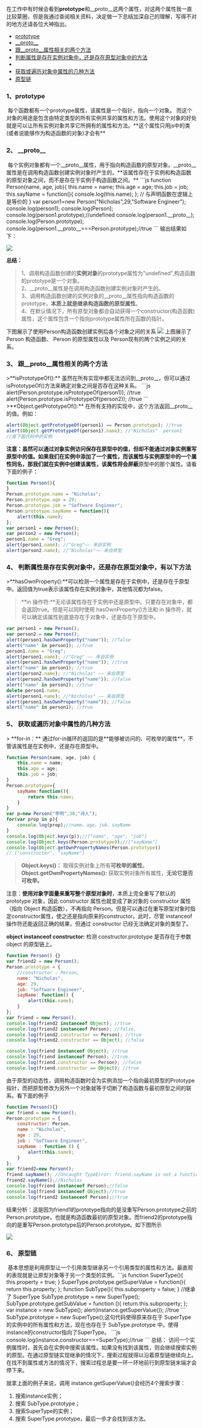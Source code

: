 ​		在工作中有时候会看到**prototype**和__proto__这两个属性，对这两个属性我一直比较蒙圈，但是我通过查阅相关资料，决定做一下总结加深自己的理解，写得不对的地方还请各位大神指出。

<ul>
    <li>
        <a href="#a1">prototype</a>
    </li>
    <li>
        <a href="#a2">__proto__</a>
    </li>
    <li>
        <a href="#a3">跟__proto__属性相关的两个方法</a>
    </li>
    <li>
        <a href="#a4">判断属性是存在实例对象中，还是存在原型对象中的方法</a>
    <li>
    <li>
        <a href="#a5">获取或遍历对象中属性的几种方法</a>
    </li>
    <li><a href="#a6">原型链</a></li>
</ul>

<h3><span id="a1">1、prototype</span></h3>
​		每个函数都有一个prototype属性，该属性是一个指针，指向一个对象。 而这个对象的用途是包含由特定类型的所有实例共享的属性和方法。使用这个对象的好处就是可以让所有实例对象共享它所拥有的属性和方法。**这个属性只用js中的类(或者说能够作为构造函数的对象)才会有**

<h3><span id="a2">2、 __proto__</span></h3>
​		每个实例对象都有一个__proto__属性，用于指向构造函数的原型对象。__proto__属性是在调用构造函数创建实例对象时产生的。**该属性存在于实例和构造函数的原型对象之间，而不是存在于实例于构造函数之间。**
```js            
function Person(name, age, job){    
    this.name = name;
    this.age = age;
    this.job = job;
    this.sayName = function(){
        console.log(this.name);
    }; // 与声明函数在逻辑上是等价的
}
var person1=new Person("Nicholas",29,"Software Engineer");
console.log(person1);
console.log(Person);
console.log(person1.prototype);//undefined
console.log(person1.__proto__);
console.log(Person.prototype);
console.log(person1.__proto__===Person.prototype);//true
```
输出结果如下：

![](https://user-gold-cdn.xitu.io/2019/4/6/169f1de8bb834e7f?w=1918&h=348&f=png&s=66345)

**总结：**
>1、调用构造函数创建的**实例对象**的prototype属性为"undefined",构造函数的prototype是一个对象。   
>2、__proto__属性是在调用构造函数创建实例对象时产生的。     
>3、调用构造函数创建的实例对象的__proto__属性指向构造函数的prototype，**本质上就是继承构造函数的原型属性**。  
>4、在默认情况下，所有原型对象都会自动获得一个constructor(构造函数)属性，这个属性包含一个指向prototype属性所在函数的指针。

下图展示了使用Person构造函数创建实例后各个对象之间的关系
![](https://user-gold-cdn.xitu.io/2019/1/18/1685e7139ef652db?w=987&h=423&f=png&s=53240)
上图展示了 Person 构造函数、 Person 的原型属性以及 Person现有的两个实例之间的关系。

<h3><span id="a3">3、 跟__proto__属性相关的两个方法</span></h3>
>**isPrototypeOf():** 虽然在所有实现中都无法访问到__proto__，但可以通过 isPrototypeOf()方法来确定对象之间是否存在这种关系。
```js
alert(Person.prototype.isPrototypeOf(person1)); //true
alert(Person.prototype.isPrototypeOf(person2)); //true
```
>**Object.getPrototypeOf():** 在所有支持的实现中，这个方法返回__proto__的值。例如：

```js
alert(Object.getPrototypeOf(person1) == Person.prototype); //true
alert(Object.getPrototypeOf(person1).name); //"Nicholas"  person1
//是下面代码中的实例
```

**注意：**虽然可以通过对象实例访问保存在原型中的值，但却不能通过对象实例重写原型中的值。如果我们在实例中添加了一个属性，而该属性与实例原型中的一个属性同名，那我们就在实例中创建该属性，该属性将会**屏蔽**原型中的那个属性。请看下面的例子：      

```js
function Person(){
}
Person.prototype.name = "Nicholas";
Person.prototype.age = 29;
Person.prototype.job = "Software Engineer";
Person.prototype.sayName = function(){
    alert(this.name);
};
var person1 = new Person();
var person2 = new Person();
person1.name = "Greg";
alert(person1.name); //"Greg"—— 来自实例
alert(person2.name); //"Nicholas"—— 来自原型
```

<h3><span id="a4">4、 判断属性是存在实例对象中，还是存在原型对象中，有以下方法</span></h3>
>**hasOwnProperty():**可以检测一个属性是存在于实例中，还是存在于原型中。返回值为true表示该属性存在实例对象中，其他情况都为false。

>**in 操作符:**无论该属性存在于实例中还是原型中。只要存在对象中，都会返回true。但是可以同时使用 hasOwnProperty()方法和 in 操作符，就可以确定该属性到底是存在于对象中，还是存在于原型中。

```js
var person1 = new Person();
var person2 = new Person();
alert(person1.hasOwnProperty("name")); //false
alert("name" in person1); //true
person1.name = "Greg";
alert(person1.name); //"Greg" —— 来自实例
alert(person1.hasOwnProperty("name")); //true
alert("name" in person1); //true
alert(person2.name); //"Nicholas" —— 来自原型
alert(person2.hasOwnProperty("name")); //false
alert("name" in person2); //true
delete person1.name;
alert(person1.name); //"Nicholas" —— 来自原型
alert(person1.hasOwnProperty("name")); //false
alert("name" in person1); //true
```

<h3><span id="a5">5、 获取或遍历对象中属性的几种方法</span></h3>
> **for-in：** 通过for-in循环的返回的是**能够被访问的、可枚举的属性**，不管该属性是在实例中，还是存在原型中。

```js
function Person(name, age, job) {
    this.name = name;
    this.age = age;
    this.job = job;	
}
Person.prototype={
    sayName:function(){
        return this.name;
    }
}
var p=new Person("李明",30,"诗人");
for(var prop in p){
    console.log(prop);//name、age、job、sayName
}
console.log(Object.keys(p));//["name", "age", "job"]
console.log(Object.keys(Person.prototype));//["sayName"]
console.log(Object.getOwnPropertyNames(Person.prototype))
// ["constructor", "sayName"] 
```
> **Object.keys()：** 取得实例对象上所有**可枚举的属性**。
> **Object.getOwnPropertyNames():** 获取实例对象所有属性，**无论它是否可枚举。**

​		注意：**使用对象字面量来重写整个原型对象时**，本质上完全重写了默认的 prototype 对象，因此 constructor 属性也就变成了新对象的 constructor 属性（指向 Object 构造函数），不再指向 Person。但是可以通过在重写原型对象时指定constructor属性，使之还是指向原来的constructor。此时，尽管 instanceof
操作符还能返回正确的结果，但通过 constructor 已经无法确定对象的类型了。

**object instanceof constructor:** 检测 constructor.prototype 是否存在于参数 object 的原型链上。

```js
function Person() {}
var friend2 = new Person();
Person.prototype = {
    //constructor : Person,
    name: "Nicholas",
    age: 29,
    job: "Software Engineer",
    sayName: function() {
        alert(this.name);
    }
};
var friend = new Person();
console.log(friend2 instanceof Object); //true
console.log(friend2 instanceof Person); //false,
console.log(friend2.constructor == Person); //true
console.log(friend2.constructor == Object); //false

console.log(friend instanceof Object); //true
console.log(friend instanceof Person); //true
console.log(friend.constructor == Person); //false
console.log(friend.constructor == Object); //true
```

​		由于原型的动态性，调用构造函数时会为实例添加一个指向最初原型的Prototype指针，而把原型修改为另外一个对象就等于切断了构造函数与最初原型之间的联系。看下面的例子         

```js
function Person(){}
var friend = new Person();
Person.prototype = {
    constructor: Person,
    name : "Nicholas",
    age : 29,
    job : "Software Engineer",
    sayName : function () {
        alert(this.name);
    }
};
var friend2=new Person();
friend.sayName(); //Uncaught TypeError: friend.sayName is not a function 
friend2.sayName();//Nicholas
console.log(friend instanceof Person);//false
console.log(friend instanceof Object);//true
console.log(friend2 instanceof Person);//true
```
​		结果分析：这是因为friend1的prototype指向的是没重写Person.prototype之前的Person.prototype，也就是构造函数最初的原型对象。而friend2的prototype指向的是重写Person.prototype后的Person.prototype。如下图所示

![](https://user-gold-cdn.xitu.io/2019/1/18/1685f0eaf93e9a82?w=1034&h=808&f=png&s=100941)

<h3><span id="a6">6、 原型链</span></h3>
​		基本思想是利用原型让一个引用类型继承另一个引用类型的属性和方法。最直观的表现就是让原型对象等于另一个类型的实例。
​         
```js
function SuperType(){
    this.property = true;
}
SuperType.prototype.getSuperValue = function(){
    return this.property;
};
function SubType(){
    this.subproperty = false;
}
//继承了 SuperType
SubType.prototype = new SuperType();
SubType.prototype.getSubValue = function (){
    return this.subproperty;
};
var instance = new SubType();
alert(instance.getSuperValue()); //true
```
SubType.prototype = new SuperType();这句代码使得原来存在于 SuperType 的实例中的所有属性和方法，现在也存在于 SubType.prototype 中。使得instance的constructor指向了SuperType。
```js
console.log(instance.constructor===SuperType);//true
```
总结：
访问一个实例属性时，首先会在实例中搜索该属性。如果没有找到该属性，则会继续搜索实例的原型。在通过原型链实现继承的情况下，搜索过程就得以沿着原型链继续向上。在找不到属性或方法的情况下，搜索过程总是要一环一环地前行到原型链末端才会停下来。

就拿上面的例子来说，调用
instance.getSuperValue()会经历4个搜索步骤：

<ol>
    <li>搜索instance实例；</li>
    <li>搜索 SubType.prototype；</li>
    <li>搜索SuperType的实例；</li>
    <li>搜索 SuperType.prototype，最后一步才会找到该方法。</li>
</ol>

​    


​    